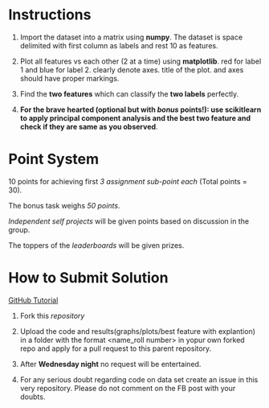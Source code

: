 # Instructions

1. Import the dataset into a matrix using **numpy**. The dataset is space delimited with first column as labels and rest 10 as features.

2. Plot all features vs each other (2 at a time) using **matplotlib**. red for label 1 and blue for label 2. clearly denote axes. title of the plot. and axes should have proper markings.

3. Find the **two features** which can classify the **two labels** perfectly.

4. **For the brave hearted (optional but with *bonus* points!): use scikitlearn to apply principal component analysis and the best two feature and check if they are same as you observed**. 

# Point System

10 points for achieving first *3 assignment sub-point each* (Total points = 30).

The bonus task weighs *50 points*.

*Independent self projects* will be given points based on discussion in the group.

The toppers of the *leaderboards* will be given prizes.

# How to Submit Solution
[GitHub Tutorial](https://guides.github.com/activities/hello-world/)

1. Fork this *repository*

2. Upload the code and results(graphs/plots/best feature with explantion) in a folder with the format <name_roll number> in yopur own forked repo and apply for a pull request to this parent repository.

3. After **Wednesday night** no request will be entertained.

4. For any serious doubt regarding code on data set create an issue in this very repository. Please do not comment on the FB post with your doubts.
